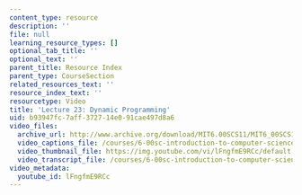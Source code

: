 ```yaml
---
content_type: resource
description: ''
file: null
learning_resource_types: []
optional_tab_title: ''
optional_text: ''
parent_title: Resource Index
parent_type: CourseSection
related_resources_text: ''
resource_index_text: ''
resourcetype: Video
title: 'Lecture 23: Dynamic Programming'
uid: b93947fc-7aff-3727-14e0-91cae497d8a6
video_files:
  archive_url: http://www.archive.org/download/MIT6.00SCS11/MIT6_00SCS11_lec23_300k.mp4
  video_captions_file: /courses/6-00sc-introduction-to-computer-science-and-programming-spring-2011/64cf0d77fb525593ad109ab8e4c3f4fe_lFngfmE9RCc.vtt
  video_thumbnail_file: https://img.youtube.com/vi/lFngfmE9RCc/default.jpg
  video_transcript_file: /courses/6-00sc-introduction-to-computer-science-and-programming-spring-2011/8252f148b5cdc2e908df271a30e86f48_lFngfmE9RCc.pdf
video_metadata:
  youtube_id: lFngfmE9RCc
---
```

